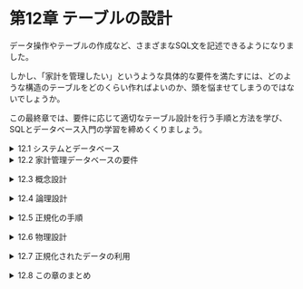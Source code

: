 # 第12章 テーブルの設計
データ操作やテーブルの作成など、さまざまなSQL文を記述できるようになりました。

しかし、「家計を管理したい」というような具体的な要件を満たすには、どのような構造のテーブルをどのくらい作ればよいのか、頭を悩ませてしまうのではないでしょうか。

この最終章では、要件に応じて適切なテーブル設計を行う手順と方法を学び、SQLとデータベース入門の学習を締めくくりましょう。

<details><summary>12.1 システムとデータベース</summary>

### 12.1.1 システム化と要件
現代の社会生活の至る所で、情報システムは欠かせない存在になっています。システム化によって、かつては人力で行っていた処理をプログラムが行うようになり、紙の帳簿などに記録していたものはコンピュータ上のデータベースに保存するようになりました。

しかし、昔と現代で「まったく変わっていないもの」があります。それは、「お金の入出金を管理したい」という両替商(銀行)の要件(requirements)です。現代社会では、要件の実現手段が「人と紙」から「ATMプログラムとデータベース」に置き換わったにすぎません。

いざ、家計管理データベースを作ろうとしたものの、すぐに壁にぶつかってしまいます。「具体的になにをしたらいいのかわからない」。この段階でデータベースをうまく作れない理由は2つあります。
- **理由1 家計管理の要件を知らない**
    - そもそもどのような家計管理をしたいのか、現在どのように管理しているのかをよく知りません。家計に関するどんな情報を管理すれば要件を満たせるかがわからないため、当然「どのようなテーブルを作ればよいか」も決めることができません。
        
        **先ずは、「データベースを使ってどんな家計管理をしたいか」という要件をしっかり聞き出さなければなりません**。
        
- **理由2 要件をテーブル設計に落とし込む方法を知らない**
    - 要件を聞き出せたとして、その内容は「毎月の入出金の合計を一覧で見られるようにしたい」「システムは夫妻2人で使えるようにしたい」のような曖昧なものでしょう。つまり、要件をただ聞いただけでは「具体的にどんなテーブルを作ればよいか」までは明らかにならないのです。
        
        もちろん要件を意識しながらなんとなくテーブルを作ってみるという方法も考えられますが、しっかりとした根拠のないまま経験や感、度胸で作ったデータベースが、速くて、便利で、安全である確率は極めて低いでしょう。
        
        **聞き出した要件を優れたテーブル設計に確実に変換できる手法や手順を学ばなければならないのです**。
- **データベースを用いたシステムを開発するには**
    
    SQLやDBMSの機能に関する知識だけでは、データベースを用いたシステムは開発できない。要件をしっかりと理解し、その要件をデータベース設計に適切に落とし込むための方法論を活用しなければならない。

### 12.1.2 データベース設計の流れ
システム開発の一環としてデータベースを作ろうとする場合、私たちは何をすればよいのでしょうか。それを明らかにするには、先ず私たちが使える材料(INPUT)と、作るべきもの(OUTPUT)を明確にすることが大切です。

**お客様の用件を訊き**→INPUT→**データベース設計作業**→OUTPUT→**必要なテーブルを持つデータベース**

最初に行うことは用件聴取(インタビュー)です。お客様から用件を聞き出すことは、私たちエンジニアにとって非常に大切な作業です。
インタビューした要件は、後からでも確認しやすいように一覧表にまとめるとよいでしょう。これを材料として、最終的には、必要十分なテーブルを内部に持つデータベースを作ります。
各テーブルは、CREATE TABLE文やCREATE INDEX文などの複数のDDL文を実行すれば作ることができますので、成果物はDDL文と考えてもよいでしょう。
- **データベース構築のINPUTとOUTPUT**
    
    INPUT：要件の一覧表(お客様から聴取したもの)
    
    OUTPUT：一連のDDL文(実行すれば必要十分なテーブルが生成されるもの)
問題は、どのような手順でどのような作業をすれば、このINPUTからOUTPUTを生み出せるかです。これまでもたくさんの先人がさまざまな方法を試してきましたが、その多くに共通するのが次ページ図12-4のような流れです。

先ずは概要をイメージしておきましょう。
- **概念設計**
    - 管理すべき情報はどのようなものなのかを整理します。データベースやシステムに関することは考えず、要件に登場する情報だけをざっくりと把握します。例えば、家計管理データベースであれば、扱うべき情報として「利用者情報」や「入出金情報」などがあることを明確にします。また、情報間で関連がある場合、どのような関係があるかも合わせて整理します。
- **論理設計**
    - 概念設計で明らかになった各情報について、RDBを使う前提で構造を整理し、詳しく具体化していきます。論理設計では「どのようなテーブルを作り、それぞれのテーブルにどのような列を作るか」まで明らかにすれば十分です。型や制約など、付随的な部分については考えません。
- **物理設計**
    - 特定のDBMS製品(例えばOracle DB)をつ使う前提に立ち、論理設計で明らかになった各テーブルについて、その内容を詳しく具体化していきます。全てのテーブルの全ての列について、型、インデックス、制約、デフォルト値など、テーブル作成に必要な全ての要素を確定させます。この物理設計に基づいて、CREATE TABLE文などを含む一連のDDL文を作成し、最終的にデータベース内にテーブルを作成することができます。</details>

<details><summary>12.2 家計管理データベースの要件</summary>

### 12.2.1 立花いずみの要件
お客様にインタビューして、次のような案件を聞き出すことができました。

- 立花いずみの案件
    - 毎日のお金の出入りを記録したい(家計簿の高機能版)。
    - 利用者は家族全員で、それぞれ自分の入出金の行為を記録できるようにしたい。また、現在の家族は2人だが、将来増える可能性も考慮したい。
    - 費目の種類は後から追加できるようにしたい。
    - 費目によって「入金」か「出金」のいずれかが決まっている。
    - 1回の行為で、複数の入出金が発生する場合についても、その明細(費目と入出金の金額)をきちんと分けて記録したい。
    - 例えば、「大家さんに家賃を振り込んだ」場合、次のように記録したい。

| 行為の日付 | 行為の内容 | 費目 | 入出金額 |
| --- | --- | --- | --- |
| 2018-04-10 | 家賃を振り込んだ | 住居日 | 70,000 |
|  |  | 振込手数料 | 525 |

- 1回の行為の中に、同じ費目の明細を複数作ることは許さない。例えば、「住居費」の明細を2つ含む行為は記録できない。
- 将来的にはさまざまな集計をしたいけど、今はいらない。
- 入力時には入力ミスを防ぐ仕組みが欲しい。

### 12.2.2 立花コウジの要件
立花いずみの夫である立花コウジさんから次のような要件をお願いされたようです。
- 「利用者別の費目ごとの合計金額」を集計して、例えば次のように表示したい。

| 利用者名 | 費目名 | 合計金額 |
| --- | --- | --- |
| 立花いずみ | 給与 | 871,900 |
| 立花いずみ | 住居費 | 238,800 |
| 立花コウジ | 給与 | 921,900 |
| 立花コウジ | 住居費 | 238,800 |

- できれば、入出金行為に色々なタグを付けたい。タグの内容は「いいね！」「ムダ遣い！」「反省中」などで、後から追加できるようにしたい。また、タグは、どの利用者が付けたものかをわかるようにし、自分の入出金行為にも、自分以外の入出金行為にも付けることができるようにしたい。
要件を抱えているお客様が複数いる場合は特に注意が必要です。別の相手にインタビューをすると新たな用件が出てきて、概念設計の結果が変わってしまう可能性があるからです。特に他の要件と矛盾する用件が出てきた場合は、お客様同士で話し合い、どのようにするのかを決定してもらわなければなりません。

### 12.2.3 既存の家計管理ノート
夫妻が現在記録している家計管理ノートを材料として仕入れてきました。既に紙などを使って情報を管理している場合、それを入手しておくとテーブル設計の補助資料として活用することができます。</details>


<details><summary>12.3 概念設計</summary>

### 12.3.1 概念設計ですること
先ずは概念設計の流れを確認しておきましょう。

概念設計では、要件を実現するために、抽象的な概念としてどのような「情報の塊」を管理しなければならないかを明らかにします。

この情報の塊のことを**エンティティ**(entity)といい、通常エンティティは複数の**属性**(attribute)を持っています。さらに、エンティティ同士にどのような関連があるかも、この概念設計で明らかにします。

概念的な存在であるエンティティは、初心者にはなかなかイメージしにくいものです。慣れるまでは、これまで慣れ親しんだ「テーブル」のようなものだと考えてもよいでしょう。実際、エンティティはこの後の論理設計や物理設計を経てテーブルになりますので、いわば「テーブルの原石」のようなものなのです。
- **概念的なもののイメージを掴むためのヒント**
    - エンティティ：「テーブル」のようなもの。
    - 属性：テーブルの「列」のようなもの。
    - 関連：「リレーションシップ」のようなもの。
例えば、書店の在庫管理を概念モデルで表す場合、書籍情報や在庫情報がエンティティとして考えられます。書籍エンティティは、書籍のタイトルや価格という属性を持っています。また、在庫情報には「どの書籍が何冊あるか」という情報が含まれるため、書籍エンティティと在庫エンティティには関連があるといえます。

**※書店で「書籍」の在庫を管理するように、家計簿では「お金を使った事実」を管理する。だから、家計簿では「入出金行為」がエンティティになる。**

**※書籍のように形のあるものだけでなく、事実や行為のような形のないものもエンティティになる。**

### 12.3.2 ER図
概念設計の成果は、**ER図**(ERD:entity-relation diagram)という図にまとめることが一般的です。ER図を使うことで、エンティティ、属性、リレーションシップと俯瞰して見ることができます。

ER図には、2つの記述形式があります。図12-7は、ジェームズ・マーチンという人が考案したIE(Information Engineering)という形式に基づくER図です。本書では以降IE形式によるER図を紹介していきますが、アメリカ空軍が開発したIDEF1Xという形式も広く使われています。正式な仕様や各種の解説がWebサイト([http://www.idef.com/idef1x-data-modeling-method/](http://www.idef.com/idef1x-data-modeling-method/))で入手可能ですので興味がある方は調べてみてください。

### 12.3.3 ER図の記述ルール
ER図に登場する四角形はエンティティを表しています。四角形の上にはエンティティの名前が、四角形の中には属性の一覧が記述されます。図12-7では「利用者」や「入出金行為」などのエンティティがそれぞれ四角形で表されています。

属性の一覧は2つのグループに分けられます(図12-8)。四角形の中の線より上には、エンティティを一意に特定する主キーとなる属性を記述します。複数の属性で複合主キーを構成する場合、線より上に複数の属性が記述されます。

また、複数のエンティティ間にリレーションシップがある場合には、エンティティ同士を線で繋ぎ、外部キーとなる属性には「(FK)」と付記します。

エンティティ同士の数量的な関係を**多重度**や**カーディナリティ**といいます。例えば、家計管理の場合は1人の「利用者」が複数の「入出金行為」をする可能性がありますので、「利用者」と「入出金行為」の2つのエンティティは「1対多」の多重度があるといえます。

この多重度をER図中に記述する場合、図12-9のように表します。

このルールを念頭に、再度、図12-7の全体を眺めてみましょう。特に次の点を確認してください。
- **家計管理に関するER図のチェックポイント ※図12-7を見ながら確認すること。**
    1. 夫妻が考える家計管理には、5つのエンティティが登場する。
    2. 1人の「利用者」が、複数の「入出金行為」を行う(但し、利用者が1件も「入出金行為」を行なっていない状況もあり得るので多重度は0以上となる)。(例)『立花いずみ』が、『家賃の振込』と『スーパーで買い物』を行う。
    3. 1つの「入出金行為」には、1つ以上の「入出金明細」が含まれる(「入出金行為」には必ず1件以上の「入出金明細」があるはずなので多重度は1以上)。(例)『家賃の振込』には、『家賃の支払い』と『振込手数料の支払い』が含まれる。
    4. 1つの「費目」が、複数(0件以上)の「入出金明細」に付けられる。(例)『家賃の支払い』を行なった明細には、『住居費』費目が割り当てられる。
    5. ある1つの「タグ」が複数の「入出金行為」に付けられること(多重度0以上)があると同時に、1つの「入出金行為」に複数の「タグ」が付けられること(多重度0以上)もある。(例)『ありがとう！』タグが、『家賃の振り込み』と『スーパーで買い物』に付けられる。また、『外食の立て替え』には、『ありがとう！』と『反省中』タグが付けられる。

### 12.3.4 エンティティを導き出す方法
要件を聞いて、「どのようなエンティティが必要か」を導き出すことは、非常に高度な作業です。曖昧な要件に基づいてデータベースの利用イメージを頭の中に広げ、そこの登場する情報を見つけ出さなければならないからです。そこで、要件からエンティティを導き出すヒントを紹介します。
- **[ステップ1] 候補となる用語を洗い出す**
    - 要件(12.2節)の中から「名詞」を抜き出す。
    - 要件(12.2節)が実現されている姿を仮定して、そこに登場する「人」「物」「事実」「行為」などの用語を書き出す。
- **[ステップ2] 不要な用語を捨てる**
    - 他の用語の具体例でしかないものを捨てる。(例)「利用者」がすでにあれば、「いずみ」は捨ててよい。
    - 計算や集計をすれば算出可能な値は捨てる。
- **[ステップ3] 関連がありそうなものをまとめる**
    - 同じ用語に関連するものを集める。(例)「日付」「利用者」「内容」はいずれも「入出金行為」に関連する。何故なら「入出金行為をした日付」や「入出金行為の内容」だから。
- **[ステップ4] エンティティ名と属性名に分ける**
    - ステップ3でまとめたグループの中で「〜の〜」という日本語が成り立つ場合、前者がエンティティ名に、後者がその属性名になる。(例)「入出金行為」はエンティティ名に、「日付」はその属性になる。

しかし、ここに挙げたヒントを使っても、概念設計はかなり曖昧で難しいと感じるはずです。**たくさんのデータベース設計を行なったり、他の人が行った設計の結果を見たりすることを繰り返すうちに、自然と頭の中にエンティティが浮かぶようになる**でしょう。データベースを学び始めたばかりの私たちは、**とりあえず概念設計の目的と流れを把握することに専念し、あとは自由に繰り返し、要件からエンティティを引き出すことにチャレンジして**見るとよいでしょう。

**※「何が正解か？」にあまりこだわらず、概念設計をしてみて先輩方から意見をもらうのもよい。**

但し、1つだけ注意点があります。概念設計をいろいろ行っていると、エンティティの中に他のエンティティを登場させたくなることがあります。例えば、今回の場合、「1回の入出金行為の中に、入出金の明細がいくつか入るはずだよなぁ……」などと頭の中にイメージを広げたくなるかもしれません(図12-10)。

しかしER図ではエンティティの中にエンティティを作ること(二重構造)はできません。このような場合、「入出金明細」は別のエンティティとして、外部に取り出すようにしましょう(図12-10右側)。

このとき、外部に取り出したエンティティは、元のエンティティと関連があるはずです。元のエンティティと関連付けられるように、取り出したエンティティに元のエンティティの主キーを属性として追加しておきます。今回の例では、入出金行為エンティティの「入出金行為ID」を追加しました。

**※二重構造になってしまいそうなエンティティは、分割する。**</details>


<details><summary>12.4 論理設計</summary>

### 12.4.1 論理設計ですること
概念設計で作成したER図は、概念の世界における理想的なエンティティ構造を表しているに過ぎないため、このままの姿でデータベースに格納できるとは限りません。そこで、利用する予定のデータベースが扱いやすい構造にエンティティを変形する作業が論理設計です。

私たちが学習しているRDBは、「関連性のある複数の二次元表」として情報を扱う**リレーショナルデータモデル**(relational data model)でデータを管理します。このデータモデルでは、図12-10左側にあるような「二重構造のテーブル」を格納することができません。

- **論理設計の目的**
    
    概念上のエンティティをリレーショナルデータモデルで取り扱いやすい形のテーブルに変形する。

### 12.4.2 「多対多」の分解
図12-7のER図によると、「タグ」と「入出金行為」は「多対多」の関係をうまく扱うことができません。そこで、2つのエンティティの対応を格納した中間テーブルを追加することによって、「多対多」を2つの「1対多」の関係に変換します。

### 12.4.3 キーの整理
ここで、出揃った全てのエンティティのキーについて整理と確認をします。特に重要なのは、主キーです。種キーを持たないエンティティには、管理をしやすくするために人工的な主キー(人工キー)を追加します。例えば、「入出金行為」エンティティには、概念設計の段階ですでに「入出金行為ID」という人工キーを追加しています。

そのほか、不適切な主キーを持つエンティティがないか確認しておきましょう。

利用者エンティティの主キーは「利用者名」属性でよいようにも思えますが、次に挙げる「主キーが備えるべき3つの特性」に合致しません。

- **主キーが備えるべき3つの特性**
    - 非NULL性：必ず何らかの値を持っている。
    - 一意性：他と重複しない。
    - 不変性：一度決定されたら値が変化することがない(主キーは、一貫して同じ行を指し示す)。
名前を持たない家族はいませんし(非NULL性を備える)、

一部の例外を除いて日本の法律では同一戸籍内に同姓同名は許されません(ほぼ一意性を備える)。

その一方で、法律には「名前は正当な自由があれば変更できる」とも定められています。つまり、名前という情報は不変性を備えない情報なのです。

やはり利用者テーブルについても、「利用者ID」のような人工キーを追加してあげるとよいでしょう。

**※それに、将来「登録する名前を本名からニックネームに変更したい」場合もあるかもしれない。**

### 12.4.4 正規化
論理設計における最も中心的な作業は、正規化(normalization)の作業です。**正規化**とは、矛盾したデータを格納できなよう、テーブルを複数に分割していく作業です。第8章で行ったテーブル分割も正規化です。

テーブルを分割しないことによる致命的な問題は次の2点です。

- **テーブルを分割しない場合の懸念**
    - 内容に重複が多く、わかりにくい(p243の例2)。
    - データ更新時には複数の関連箇所を正確に更新しなければならず、更新を忘れたり間違えたりすると、データの整合性が損なわれる(p243の例3)。

人間は忘れたり間違えたりする生き物です。複数の箇所に対して100％の正確さで更新するということは期待すべきではありません。**同じ情報が複数の関連箇所にわたって格納されている限り、ある日、その一部の更新を忘れ、データの整合性が失われてしまうと考えるべき**なのです。

整合性が崩れにくい優れたテーブル設計の原則は、「**1つの事実は1箇所に**(one-fact in one-place)」です。私たちは正規化という手法を用いて正しくテーブルを分割することにより、ヒューマンエラーを防止し、この原則に則ったテーブル構造を手に入れることができるのです。</details>


<details><summary>12.5 正規化の手順</summary>

### 12.5.1 正規化の段階
正規化のよってテーブルが適切に分割された状態を正規形(normalized form)といいます。どの程度正規化されているかによって、正規形は第1正規形から第5正規形まで存在します。但し、通常のシステム開発が目的の場合は、業務で求められる第3正規形まで理解していれば問題ないでしょう。

もし、概念設計の結果得られたテーブルが第1正規形であれば、それを第2正規形に変形し、さらに第3正規形に変形するという手順を踏みます。

- **正規化の流れ**
    
    手元にあるエンティティ構造(テーブル構造)を、非正規形から第3正規形まで順次変形していく。
    
**※慣れれば機械的に行える作業なので、これも練習あるのみ。**

### 12.5.2 非正規形
もしあるテーブルが図12-16のような特徴を持つなら、非正規形といえます。

- 「セルの結合」を行っている。
- 1つのセルに複数行書いている。

しっかりと概念設計を行なった場合、その結果が非正規形になっている可能性はほとんどありません。何故なら、非正規形の構造は通常のER図では表現できないからです(図12-10の左側の段階が非正規形です。これを同じ図の右側に変形した時点で、非正規形から卒業しています)。

非正規形となる可能性が高まるのは、「現実のノート、帳票(帳簿や伝票などの総称)、画面などからテーブル設計を持ち込んだ」ケースです。

図12-17には「セルの結合」が含まれています。別の見方をすると、「1つの日付や内容に対して、**複数の費目ID**、**費目名**、**金額が繰り返し登場している**」ともいえます。このことから、「非正規形は**繰り返しの列**を含む」ともよく表現されます。

### 12.5.3 第1正規形への変形
先ず、非正規形のテーブルを第1正規形に変形しなければなりません。第1正規形とは、次のような条件を満たす形をいいます。

- **第1正規形の目指す姿と達成条件**
    
    テーブルの全ての行の全ての列に1つずつ値が入っているべきである。よって、「繰り返しの列」や「セルの結合」が現れてはならない。
    

非正規形を第1正規形に変形するには、次の3ステップの手順を実施します。図12-18と併せて読み進めてください。

- **[ステップ1] 繰り返しの列の部分を別の表に切り出す。**
    - 元のテーブルから「繰り返しの列」の部分を別テーブルとして切り出し、切り出したテーブルに名前をつけます。今回の場合は、繰り返されている「費目ID」「費目名」「金額」の列を切り出し、入出金明細テーブルとしました。
- **[ステップ2] 切り出したテーブルの仮の主キーを決める。**
    - 入出金明細テーブルの主キーとなる列を決めます。ステップ1で切り出した入出金明細テーブルには、「費目ID」「費目名」「金額」の3つの列がありますが、1つの入出金行為で同じ費目が複数使われることはないという要件がありましたので、「費目ID」を仮の主キーと定めます。
- **[ステップ3] 主キー列をコピーして複合主キーを構成する。**
    - 元のテーブルの主キー列を、切り出したテーブルにも加え、ステップ2の仮の主キーと合わせて複合種キーを構成します。今回の場合は、入出金明細テーブルに「入出金行為ID」列を追加し、「費目ID」と併せて複合主キーを構成します。

### 12.5.4 関数従属性
関連従属性(functional dependency)は列と列との間にある次のような関係性を示す用語です。
- **関数従属性**
    
    「ある列Aの値が決まれば、自ずと列Bの値も決まる」という関係。このとき、「列Bは列Aに関数従属している」という。

例えば、図12-18の入出金行為テーブルを見てみましょう。入出金行為IDがわかれば、何月何日の入出金であるか(「日付」列の内容)が確定できます。よって、「日付」は「入出金行為ID」に関数従属しているといえます。

他にも、「費目ID」と「費目名」、「利用者ID」と「利用者名」など、至る所に関数従属性を見つけることがでます。

そもそも主キーとは、**「その値を決めると、どの行であるか(各列の内容が何であるか)を完全に特定できる」という列**でした。つまり、そもそもテーブルに含まれる主キー以外の列(非キー列)は、主キー列に対して関数従属しているべきなのです。
- **テーブルにおける理想的な関数従属**
    
    すべての非キー列は、主キーに綺麗に関数従属しているべきである。

ここでのポイントは、「主キーに綺麗に関数従属している」ことです。実は、テーブルの列が何らかの理由で「主キーに汚く関数従属してしまう」ことがあります。これを排除することこそ、第2正規形の目的なのです。

### 12.5.5 第2正規形への変形
第2正規形への変形は、主キーに対する「汚い関数従属」の排除が目的であることはすでに述べました。どんな関数従属が「汚い」のか、注目してください。
- **第2正規形の目指す姿と達成条件**
    
    複合主キーを持つテーブルの場合、非キー列は、複合主キーの全体に関数従属すべきである。よって、「複合主キーの一部の列に対してのみ関数従属する列」が含まれてはならない。

第2正規形では、全ての非キー列が「複合主キーの全体」に関数従属することを求めています(これを本書では「綺麗に」と表現します)。複合主キーの一部の列にしか関数従属しないことが、「汚い関数従属」というわけです。専門用語では、この状態を**部分関数従属**といいます(図12-19)。

尚、複合主キーを持たないテーブルは「汚い関数従属」が含まれようがないので考慮不要(既に第2正規形になっている)といえます。あらためて図12-18の入出金明細テーブルを見てみると、テーブルに含まれる「費目ID」と「費目名」の2つの列は、部分関数従属になってしまっています。

- 費目名は費目IDに関数従属している。
- 入出金行為IDと費目IDは複合主キーを構成している。

この部分関数従属を排除し、第2正規形に変形するには、次の手順を実施します。

- **[ステップ1] 複合主キーの一部に関数従属する列を切り出す。**
    - 複合種キーの一部の列に関数従属している列を、別のテーブルとして切り出して名前を付けます。今回の場合は「費目名」を切り出し、費目テーブルとします。
- **[ステップ2] 部分関数従属先だった列をコピーする。**
    - 切り出した列が関数従属していた列を、ステップ1で作ったテーブルにコピーして主キーとします。今回の場合は、切り出した費目テーブルに「費目ID」列を追加して主キーとします。

### 12.5.6 第3正規形への変形
最後に目指すのは第3正規形です。目的を確認します。
- **第3正規形の目指す姿と達成条件**
    
    テーブルの非キー列は、主キーに直接、関数従属すべきである。よって、「主キーに関数従属する列にさらに関数従属する列」は存在してはならない。
    

第1、第2と同じく、「汚い関数従属を排除しよう」という考えに変わりはありませんが、排除しようとしているものが異なります。今回は、「主キーに対する間接的な関数従属」を汚い関数従属とみなし、それを排除しようとしています。間接的に関数従属することを、専門用語では**推移関数従属**と言います(図12-21)。

今回の例では、入出金行為テーブルの「利用者名」列が問題です。この列が関数従属する「利用者ID」はさらに主キーである「入出金行為ID」に関数従属しているので、「利用者名」は推移関数従属しているといえるでしょう。

次のような手順を踏んで、推移関数従属を排除しましょう(図12-22)。

- **[ステップ1] 間接的に主キーに関数従属する列を切り出す。**
    - 間接的に主キーに関数従属している列を、別のテーブルとして切り出して名前を付けます。今回の場合は「利用者名」を切り出し、利用者テーブルとします。
- **[ステップ2] 直接関数従属先だった列をコピーする。**
    - 切り出した列が関数従属していた列を、切り出したテーブルにコピーして主キーとします。今回の場合は、「利用者名」列が関数従属していた列は「利用者ID」列ですから、利用者テーブルに「利用者ID」列を追加して主キーとします。

この時点でのテーブル構造をER図にまとめたのが図12-23です。

### 12.5.7 正規化を覚えるコツ
- **3つの正規化で排除しようとするもの**
    - 第1正規形への変形：繰り返し列。
    - 第2正規形への変形：複合主キーの一部への関数従属(部分関数従属)。
    - 第3正規形への変形：間接的な関数従属(推移関数従属)。

正規化を1つひとつ覚えようとすると難しく感じるかもしれません。しかし、先ず繰り返し列を→次に「汚い関数従属」を排除する、というようにザックリと2ステップとして捉えることで、気持ちが楽になるはずです</details>


<details><summary>12.6 物理設計</summary>

### 12.6.1 物理設計の流れ
論理設計後、どのDBMS製品を利用するかを確定した上で行うのが物理設計です。DBMS製品がサポートする型や制約、インデックス、利用するハードウェアなどの制約を考慮し、全テーブルについて詳細な設計を確定させます。完成した物理データモデルは、そのままDDLに変換できる内容となります。

本書で学んだ一般的な知識でも最低限の物理設計は行えるでしょう。しかし、真に優れた物理設計のためには、利用するDBMS製品に関する深い知識が欠かせません。大規模なプロジェクトでは、DBMSに関する専門家に物理設計を依頼することもあります。

### 12.6.2 家計管理データベースの物理設計
DBMSはMySQLを使い、家計管理データベースの利用者テーブルを例に、物理設計を行なっていきます。

- **①最終的なテーブル名、列名(物理名)を決定する。**
    - 論理設計までは、わかりやすいように日本語のテーブル名や列名を使うことが一般的ですが、最終的にデータベースないにテーブルを作成する場合、アルファベットの名前を付けることが多くあります。各DBMSでは、いくつかの単語を予約語として使っており、その単語はテーブルや列の名前として使うことができません。例えば、「USER」という単語は多くのDBMSで予約されているので、単独では使わないように注意してください。最終的にデータベースないにテーブルが作られる際のテーブル名や列名を、**物理名**(physical name)といいます。対して、論理設計までの段階で利用してきた名前は**論理名**(logical name)といいます。例えば、今回の利用者テーブルでは、テーブル名を「USERS」、「名前」列を「NAME」のように、物理名を決定します。
- **②列の型を決定する。**
    - 各列に対して指定する型を決定します。DBMS製品によって型の種類や数値の精度は異なるため、マニュアルなどを参照しながら最適な型を選びます。
- **③制約、デフォルト値を決定する。**
    - 各テーブルや各列に対して、設定する制約を決定します。型と同じく、利用できる制約やデフォルト値はDBMS製品によって異なることがあるため、物理設定の段階で決定します。
- **④インデックスを決定する。**
    - どの列にインデックスを設定するのかについても、物理設計で決定する事柄です。DBMS製品のインデックス特性や、その列を利用する状況などを総合的に考慮して決定します。
- **⑤その他**
    - 利便性を考慮してビューを作成したり、性能のためにあえて正規化を崩したり、巨大なテーブルを分割したりする作業が行われることもあります。

以上のような過程を経て決定した物理設計の成果は情報量が多く、ER図内に全て書き込むことは困難です。通常は、ER図とは別に「テーブル設計仕様書」などの名称で呼ばれる別文書にとりまとめられます(図12-25)。

### 非正規化は最後の手段に
第3正規型まで分割されたテーブルが、物理設計で第1正規型などの形に戻されることがあります(非正規化)。

正規化を崩すことによって、多数のテーブルをSQL上で結合する必要が減り、処理性能が向上する可能性もありますが、データの整合性が崩れやすくなります。

近年では、ハードウェアの高性能化や、マテリアライズド・ビューをはじめとするDBMSの機能のおかげで、非正規化という「苦肉の策」を行わずに済むケースも増えました。非正規化は、あくまで最後の手段と考えましょう。</details>


<details><summary>12.7 正規化されたデータの利用</summary>

### 12.7.1 家計管理データベースを使おう
例えば、利用者を追加するには次のようなSQL文を実行するべきだという指示が書き込まれています(リスト12-1)。
- リスト12-1 利用者を追加するDML(家計管理DB操作マニュアルより)

```sql
INSERT INTO 利用者 VALUES (
  1,           -- 利用者ID:重複しない整数を指定してください
  '立花いずみ'   -- 利用者の名前を指定してください
)
```

- リスト12-2 集計を表示するDML(家計管理DB操作マニュアルより)

```sql
/* 利用者と費目別の入出金統計を見るには */ -- 第2版バージョン
SELECT U.利用者名 , H.費目名 , S.合計金額
  FROM (SELECT K.利用者ID, M.費目ID, SUM(M.金額) AS 合計金額
          FROM 入出金明細 AS M
          JOIN 費目 AS H
            ON M.費目ID = H.費目ID
          JOIN 入出金行為 AS K
            ON M.入出金行為ID = K.入出金行為ID
         GROUP BY K.利用者ID, M.費目ID) AS S
  JOIN 利用者 AS U
    ON S.利用者ID = U.利用者ID
  JOIN 費目 AS H
    ON S.費目ID = H.費目ID

/* 利用者と費目別の入出金統計を見るには */ -- 第3版バージョン
SELECT U.account_name AS 利用者名, H.expense_name AS 費目名,
       S.total AS 合計金額
  FROM (SELECT K.account_id, M.expense_id,
               SUM(M.amount) AS total
          FROM transaction_items AS M
          JOIN expenses AS H
            ON M.expense_id = H.expense_id
          JOIN transactions AS K
            ON M.transaction_id = K.transaction_id
         GROUP BY K.account_id, M.expense_id) AS S
  JOIN accounts AS U
    ON S.account_id = U.account_id
  JOIN expenses AS H
    ON S.expense_id = H.expense_id
```

整合性を維持しながら、より効率よくデータの管理を行うためには、データベースの設計段階で正規化をしっかり行なって、データを複数のテーブルにわけて格納する必要があることを前節までに学びました。

しかし、データを利用する立場からは、ここのテーブルを見せられてもデータの全体像を捉えることはできません。正規化で分割した複数のテーブルの内容を、JOINで結合して1つの結果として見せたり、それをさらに集計したりする必要があります。
- **管理に適した形、利用に適した形**
    - 管理するときは……データは複数のテーブルに分割してある方がよい。
    - 利用するときは……データは1つのテーブルに結合してある方がよい。

そもそも人間は、曖昧で、ある程度の重複を含む情報に取り囲まれて生活しています。人間によってはあまり正規化されていない情報のほうが取り扱いやすいのです。したがって、データベースを利用する際に結合をたくさん行うのは、ある程度仕方のないことといえます。

### 12.7.2 エンジニアの使命
情報には「管理に適した形」と「利用に適した形」があることを学びました。そして、この2つの携帯を必要に応じて相互に変換する方法も既にマスターしています。
- **情報の2つの形態を変換する技術**
    - 正規化：現実世界の冗長な情報を、管理に適する複数の表の形に変換。
    - 結合：IT世界の断片的な情報を、利用に適する統合した形に変換。

通常、お客様はITの専門家ではありませんから、自分1人ではコンピュータを想いのままに操ることはできません。そのため、人間の世界で、紙などを使った非効率な情報管理を強いられていることもあります。

しかし私たちがお手伝いをすれば、お客様はITの世界の道具であるデータベースも活用して、効率的で安全なデータ管理をすることが可能になります。

なぜなら、エンジニアは「正規化」や「結合」といった道具を操ることで、人間の世界とITの世界を自由に行き来する能力を持っているからです。

「ITの世界では整合性を保ちやすい形に管理し、人間の世界では人が見てわかりやすい形にする」、そんな「いいとこ取り」を実現してくれるからこそ、リレーショナルデータベースはこれほど広く世の中で使われるようになったのでしょう。

だとすれば、エンジニアは人間の世界(お客様の要件)とITの世界(データベース技術)の両方に精通してこそ、この2つの世界を上手に行き来する理想のシステムを作ることができるのではないでしょうか。</details>


<details><summary>12.8 この章のまとめ</summary>

### 12.8.1 この章で学習した内容
- **データベース設計**
    - お客様から聴取した要件は、概念設計、論理設計、物理設計を経て、DDLやDBMSの各種設定に落とし込む。
    - 概念設計では、取り扱うエンティティとその関連を明らかにする。
    - 論理設計では、キー設計や正規化などを行いRDB用のモデルに変換する。
    - 物理設計では、採用するDBMS製品に依存した詳細な設計に落とし込む。
- **エンティティの関係**
    - エンティティ同士の多重度には「1対1」「1対多」「多対多」がある。
    - ER図を用いてエンティティの関係を図表できる。
- **論理データモデルと正規化**
    - 「多対多」の関係は、中間テーブルを使って「1対多」に変換する。
    - 主キーが存在しないテーブルには、人工キーを追加する。
    - 「1対多」を形成する概念は別テーブルとして設計する(第1正規形)。
    - 複合主キーの一部に関数従属する部分を別テーブルに分割する(第2正規形)。
    - 主キーに対して間接的に関数従属する部分を別テーブルに分割する(第3正規形)。</details>
